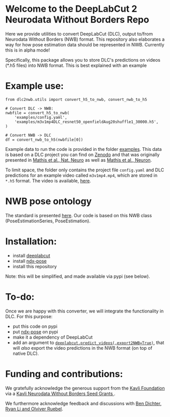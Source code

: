# Welcome to the DeepLabCut 2 Neurodata Without Borders Repo

Here we provide utilities to convert DeepLabCut (DLC), output to/from Neurodata Without Borders (NWB) format. This repository also elaborates a way for how pose estimation data should be represented in NWB. Currently this is in alpha mode!

Specifically, this package allows you to store DLC's predictions on videos (*.h5 files) into NWB format. This is best explained with an example

# Example use:

```
from dlc2nwb.utils import convert_h5_to_nwb, convert_nwb_to_h5

# Convert DLC -> NWB:
nwbfile = convert_h5_to_nwb(
    'examples/config.yaml',
    'examples/m3v1mp4DLC_resnet50_openfieldAug20shuffle1_30000.h5',
)

# Convert NWB -> DLC
df = convert_nwb_to_h5(nwbfile[0])
```

Example data to run the code is provided in the folder [examples](/examples). This data is based on a DLC project you can find on [Zenodo](https://zenodo.org/record/4008504#.YWhD7NOA4-R) and that was originally presented in [Mathis et al., Nat. Neuro](https://www.nature.com/articles/s41593-018-0209-y) as well as [Mathis et al., Neuron](https://www.sciencedirect.com/science/article/pii/S0896627320307170?via%3Dihub).

To limit space, the folder only contains the project file `config.yaml` and DLC predictions for an example video called `m3v1mp4.mp4`, which are stored in `*.h5` format. The video is available, [here](https://github.com/DeepLabCut/DeepLabCut/tree/master/examples/openfield-Pranav-2018-10-30/videos).

# NWB pose ontology

The standard is presented [here](https://github.com/rly/ndx-pose). Our code is based on this NWB class (PoseEstimationSeries, PoseEstimation).


# Installation:

- install [deeplabcut](https://github.com/DeepLabCut/DeepLabCut)
- install [ndx-pose](https://github.com/rly/ndx-pose)
- install this repository

Note: this will be simplified, and made available via pypi (see below).

# To-do:

Once we are happy with this converter, we will integrate the functionality in DLC. For this purpose:
- put this code on pypi
- put [ndx-pose](https://github.com/rly/ndx-pose) on pypi
- make it a dependency of DeepLabCut
- add an argument to [`deeplabcut.predict_videos(,export2NWB=True)`](https://github.com/DeepLabCut/DeepLabCut/blob/master/deeplabcut/pose_estimation_tensorflow/predict_videos.py#L42), that will *also* export the video predictions in the NWB format (on top of native DLC).


# Funding and contributions:

We gratefully acknowledge the generous support from the [Kavli Foundation](https://kavlifoundation.org/) via a [Kavli Neurodata Without Borders Seed Grants
](https://www.nwb.org/nwb-seed-grants/).

We furthermore acknowledge feedback and discussions with [Ben Dichter, Ryan Li and Olviver Ruebel](https://www.nwb.org/team/).
